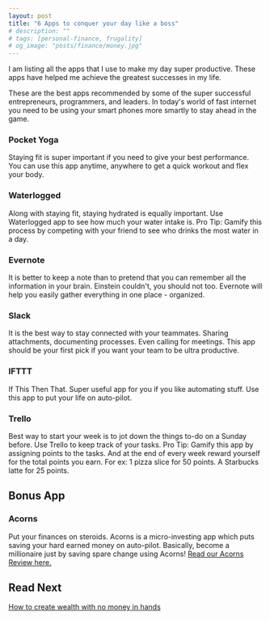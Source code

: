 ```yaml
---
layout: post
title: "6 Apps to conquer your day like a boss"
# description: ""
# tags: [personal-finance, frugality]
# og_image: "posts/finance/money.jpg"
---
```


<!-- {% include image.html path="posts/finance/money.jpg" path-detail="posts/finance/money.jpg" alt="Make Passive Income" %} -->

I am listing all the apps that I use to make my day super productive. These apps have helped me achieve the greatest successes in my life.

These are the best apps recommended by some of the super successful entrepreneurs, programmers, and leaders. In today's world of fast internet you need to be using your smart phones more smartly to stay ahead in the game.

<!-- add links to the apps -->

### Pocket Yoga

Staying fit is super important if you need to give your best performance. You can use this app anytime, anywhere to get a quick workout and flex your body.


### Waterlogged

Along with staying fit, staying hydrated is equally important. Use Waterlogged app to see how much your water intake is. Pro Tip: Gamify this process by competing with your friend to see who drinks the most water in a day.

### Evernote 

It is better to keep a note than to pretend that you can remember all the information in your brain. Einstein couldn't, you should not too. Evernote will help you easily gather everything in one place - organized.

### Slack 

It is the best way to stay connected with your teammates. Sharing attachments, documenting processes. Even calling for meetings. This app should be your first pick if you want your team to be ultra productive.

### IFTTT

If This Then That. Super useful app for you if you like automating stuff. Use this app to put your life on auto-pilot.

### Trello 

Best way to start your week is to jot down the things to-do on a Sunday before. Use Trello to keep track of your tasks. Pro Tip: Gamify this app by assigning points to the tasks. And at the end of every week reward yourself for the total points you earn. For ex: 1 pizza slice for 50 points. A Starbucks latte for 25 points. 

## Bonus App

### Acorns  
<!-- af link here -->

Put your finances on steroids. Acorns is a micro-investing app which puts saving your hard earned money on auto-pilot. Basically, become a millionaire just by saving spare change using Acorns! [Read our Acorns Review here.](http://ngninja.com/posts/acorns-review-2019)



## Read Next

[How to create wealth with no money in hands](http://ngninja.com/posts/build-wealth-with-no-money)